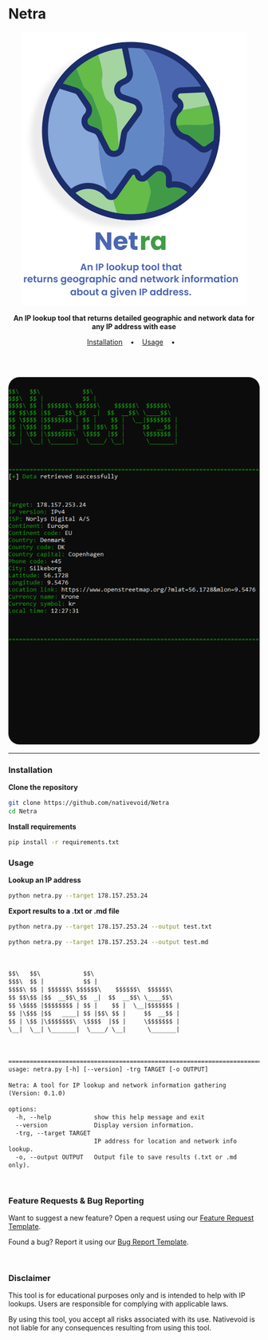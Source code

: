 # Netra

<p align="center">
  <img src="/docs/images/netra-logo.png">
</p>

<p align="center">
  <b>An IP lookup tool that returns detailed geographic and network data for any IP address with ease</b>
</p>

<p align="center">
  <a href="#installation">Installation</a>
  &nbsp;&nbsp;&nbsp;•&nbsp;&nbsp;&nbsp;
  <a href="#usage">Usage</a>
  &nbsp;&nbsp;&nbsp;•&nbsp;&nbsp;&nbsp;
</p>

<br><br>


<p align="center">
  <img src="/docs/images/demo.png">


---

### Installation

**Clone the repository**

```bash
git clone https://github.com/nativevoid/Netra
cd Netra
```

**Install requirements**

```bash
pip install -r requirements.txt
```

### Usage

**Lookup an IP address**

```bash
python netra.py --target 178.157.253.24
```

**Export results to a .txt or .md file**

```bash
python netra.py --target 178.157.253.24 --output test.txt
```

```bash
python netra.py --target 178.157.253.24 --output test.md
```

```console


$$\   $$\            $$\
$$$\  $$ |           $$ |
$$$$\ $$ | $$$$$$\ $$$$$$\    $$$$$$\  $$$$$$\
$$ $$\$$ |$$  __$$\_$$  _|  $$  __$$\ \____$$\
$$ \$$$$ |$$$$$$$$ | $$ |    $$ |  \__|$$$$$$$ |
$$ |\$$$ |$$   ____| $$ |$$\ $$ |     $$  __$$ |
$$ | \$$ |\$$$$$$$\  \$$$$  |$$ |     \$$$$$$$ |
\__|  \__| \_______|  \____/ \__|      \_______|



===============================================================================================
usage: netra.py [-h] [--version] -trg TARGET [-o OUTPUT]

Netra: A tool for IP lookup and network information gathering (Version: 0.1.0)

options:
  -h, --help            show this help message and exit
  --version             Display version information.
  -trg, --target TARGET
                        IP address for location and network info lookup.
  -o, --output OUTPUT   Output file to save results (.txt or .md only).
```

<br>

### Feature Requests & Bug Reporting

Want to suggest a new feature? Open a request using our [Feature Request Template](../.github/ISSUE_TEMPLATE/feature-request.yaml).

Found a bug? Report it using our [Bug Report Template](../.github/ISSUE_TEMPLATE/bug-report.yaml).

<br>

### Disclaimer

This tool is for educational purposes only and is intended to help with IP lookups. Users are responsible for complying with applicable laws.

By using this tool, you accept all risks associated with its use. Nativevoid is not liable for any consequences resulting from using this tool.


